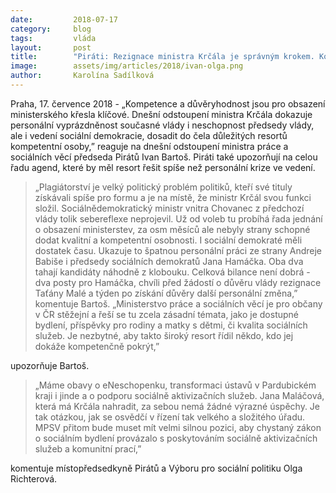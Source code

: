 ```yaml
---
date:         2018-07-17
category:     blog
tags:         vláda
layout:       post
title:        "Piráti: Rezignace ministra Krčála je správným krokem. Kompetence a důvěryhodnost jsou pro řízení resortů klíčové"
image:        assets/img/articles/2018/ivan-olga.png
author:       Karolína Sadílková
---
```



Praha, 17. července 2018 - „Kompetence a důvěryhodnost jsou pro obsazení ministerského křesla klíčové. Dnešní odstoupení ministra Krčála dokazuje personální vyprázdněnost současné vlády i neschopnost předsedy vlády, ale i vedení sociální demokracie, dosadit do čela důležitých resortů kompetentní osoby,” reaguje na dnešní odstoupení ministra práce a sociálních věcí předseda Pirátů Ivan Bartoš. Piráti také upozorňují na celou řadu agend, které by měl resort řešit spíše než personální krize ve vedení.


> „Plagiátorství je velký politický problém politiků, kteří své tituly získávali spíše pro formu a je na místě, že ministr Krčál svou funkci složil. Sociálnědemokratický ministr vnitra Chovanec z předchozí vlády tolik sebereflexe neprojevil. Už od voleb tu probíhá řada jednání o obsazení ministerstev, za osm měsíců ale nebyly strany schopné dodat kvalitní a kompetentní osobnosti. I sociální demokraté měli dostatek času. Ukazuje to špatnou personální práci ze strany Andreje Babiše i předsedy sociálních demokratů Jana Hamáčka. Oba dva tahají kandidáty náhodně z klobouku. Celková bilance není dobrá - dva posty pro Hamáčka, chvíli před žádostí o důvěru vlády rezignace Taťány Malé a týden po získání důvěry další personální změna,” komentuje Bartoš. „Ministerstvo práce a sociálních věcí je pro občany v ČR stěžejní a řeší se tu zcela zásadní témata, jako je dostupné bydlení, příspěvky pro rodiny a matky s dětmi, či kvalita sociálních služeb. Je nezbytné, aby takto široký resort řídil někdo, kdo jej dokáže kompetenčně pokrýt,” 

upozorňuje Bartoš.


> „Máme obavy o eNeschopenku, transformaci ústavů v Pardubickém kraji i jinde a o podporu sociálně aktivizačních služeb. Jana Maláčová, která má Krčála nahradit, za sebou nemá žádné výrazné úspěchy. Je tak otázkou, jak se osvědčí v řízení tak velkého a složitého úřadu. MPSV přitom bude muset mít velmi silnou pozici, aby chystaný zákon o sociálním bydlení provázalo s poskytováním sociálně aktivizačních služeb a komunitní prací,” 

komentuje místopředsedkyně Pirátů a Výboru pro sociální politiku Olga Richterová.
